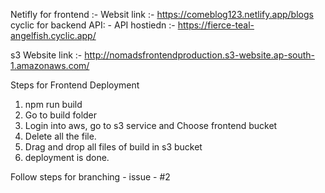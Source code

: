 Netifly for frontend :-
Websit link :- https://comeblog123.netlify.app/blogs
cyclic for backend API: -
API hostiedn :- https://fierce-teal-angelfish.cyclic.app/


s3 Website link :- 
http://nomadsfrontendproduction.s3-website.ap-south-1.amazonaws.com/

Steps for Frontend Deployment
1. npm run build
2. Go to build folder 
3. Login into aws, go to s3 service and Choose frontend bucket
4. Delete all the file.
5. Drag and drop all files of build in s3 bucket
6. deployment is done.

Follow steps for branching - issue - #2
